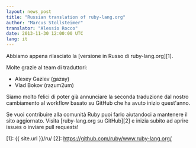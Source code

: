 ```yaml
---
layout: news_post
title: "Russian translation of ruby-lang.org"
author: "Marcus Stollsteimer"
translator: "Alessio Rocco"
date: 2013-11-30 12:00:00 UTC
lang: it
---
```


Abbiamo appena rilasciato la [versione in Russo di ruby-lang.org][1].

Molte grazie al team di traduttori:

 * Alexey Gaziev (gazay)
 * Vlad Bokov (razum2um)

Siamo molto felici di poter già annunciare la seconda traduzione dal nostro
cambiamento al workflow basato su GitHub che ha avuto inizio quest'anno.

Se vuoi contribuire alla comunità Ruby puoi farlo
aiutandoci a mantenere il sito aggiornato.
Visita [ruby-lang.org su GitHub][2] e inizia subito
ad aprire issues o inviare pull requests!



[1]: {{ site.url }}/ru/
[2]: https://github.com/ruby/www.ruby-lang.org/
